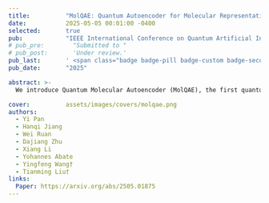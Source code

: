 ```yaml
---
title:          "MolQAE: Quantum Autoencoder for Molecular Representation Learning"
date:           2025-05-05 00:01:00 -0400
selected:       true
pub:            "IEEE International Conference on Quantum Artificial Intelligence (QAI 2025)"
# pub_pre:        "Submitted to "
# pub_post:       'Under review.'
pub_last:       ' <span class="badge badge-pill badge-custom badge-secondary">Conference</span>'
pub_date:       "2025"

abstract: >-
  We introduce Quantum Molecular Autoencoder (MolQAE), the first quantum autoencoder to leverage the complete molecular structures. MolQAE uniquely maps SMILES strings directly to quantum states using parameterized rotation gates, preserving vital structural information. Its quantum encoder–decoder framework enables latent space compression and reconstruction. A dual-objective strategy optimizes fidelity and minimizes trash state deviation. Our evaluations demonstrate effective capture of molecular characteristics and strong fidelity preservation under substantial dimensionality reduction, establishing a quantum pathway in cheminformatics for NISQ-era hardware and promising advances in drug and materials discovery.

cover:          assets/images/covers/molqae.png
authors:
  - Yi Pan
  - Hanqi Jiang
  - Wei Ruan
  - Dajiang Zhu
  - Xiang Li
  - Yohannes Abate
  - Yingfeng Wang†
  - Tianming Liu†
links:
  Paper: https://arxiv.org/abs/2505.01875
---
```

